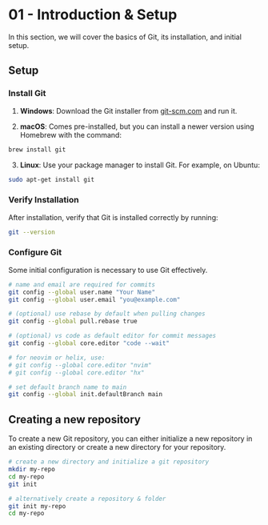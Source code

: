 # 01 - Introduction & Setup

In this section, we will cover the basics of Git, its installation, and initial setup.

## Setup

### Install Git

1. **Windows**: Download the Git installer from [git-scm.com](https://git-scm.com/download/win) and run it.

2. **macOS**: Comes pre-installed, but you can install a newer version using Homebrew with the command:

```bash
brew install git
```

3. **Linux**: Use your package manager to install Git. For example, on Ubuntu:

```bash
sudo apt-get install git
```

### Verify Installation

After installation, verify that Git is installed correctly by running:

```bash
git --version
```

### Configure Git

Some initial configuration is necessary to use Git effectively.

```bash
# name and email are required for commits
git config --global user.name "Your Name"
git config --global user.email "you@example.com"

# (optional) use rebase by default when pulling changes
git config --global pull.rebase true

# (optional) vs code as default editor for commit messages
git config --global core.editor "code --wait"

# for neovim or helix, use:
# git config --global core.editor "nvim"
# git config --global core.editor "hx"

# set default branch name to main
git config --global init.defaultBranch main
```

## Creating a new repository

To create a new Git repository, you can either initialize a new repository in an existing directory or create a new directory for your repository.

```bash
# create a new directory and initialize a git repository
mkdir my-repo
cd my-repo
git init

# alternatively create a repository & folder
git init my-repo
cd my-repo
```